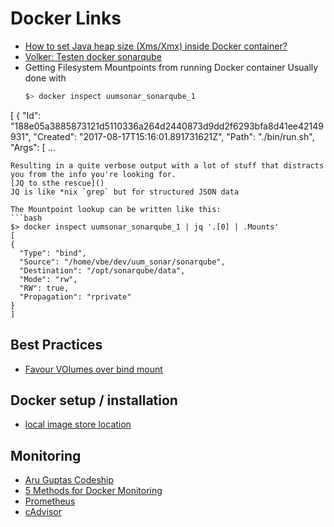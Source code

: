 # Docker Links

* [How to set Java heap size (Xms/Xmx) inside Docker container?](https://stackoverflow.com/questions/29923531/how-to-set-java-heap-size-xms-xmx-inside-docker-container)
* [Volker: Testen docker sonarqube](https://github.com/pascalgrimaud/docker-sonarqube)
* Getting Filesystem Mountpoints from running Docker container
  Usually done with
  ```bash
  $> docker inspect uumsonar_sonarqube_1
[
    {
        "Id": "188e05a3885873121d5110336a264d2440873d9dd2f6293bfa8d41ee42149931",
        "Created": "2017-08-17T15:16:01.891731621Z",
        "Path": "./bin/run.sh",
        "Args": [
        ...
  ```
  Resulting in a quite verbose output with a lot of stuff that distracts you from the info you're looking for.
  [JQ to sthe rescue]()
  JQ is like *nix `grep` but for structured JSON data

  The Mountpoint lookup can be written like this:
  ```bash
  $> docker inspect uumsonar_sonarqube_1 | jq '.[0] | .Mounts'
[
  {
    "Type": "bind",
    "Source": "/home/vbe/dev/uum_sonar/sonarqube",
    "Destination": "/opt/sonarqube/data",
    "Mode": "rw",
    "RW": true,
    "Propagation": "rprivate"
  }
]
  ```
## Best Practices
- [Favour VOlumes over bind mount](https://docs.docker.com/engine/admin/volumes/volumes/#start-a-container-with-a-volume)


## Docker setup / installation
- [local image store location](https://stackoverflow.com/questions/19234831/where-are-docker-images-stored-on-the-host-machine?rq=1)
## Monitoring
- [Aru Guptas Codeship](https://blog.codeship.com/monitoring-docker-containers/)
- [5 Methods for Docker Monitoring](https://plus.google.com/+JavaCodeGeeks/posts/RHr4tX8REiz)
- [Prometheus](https://docs.docker.com/engine/admin/prometheus/)
- [cAdvisor](https://oliverveits.wordpress.com/2016/11/02/how-to-set-up-docker-monitoring-via-cadvisor-influxdb-and-grafana/)
